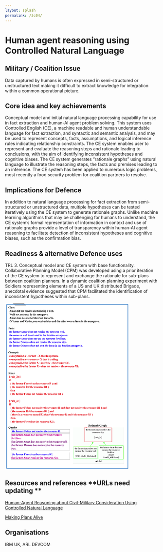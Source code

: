 ```yaml
---
layout: splash
permalink: /3c04/
---
```


# Human agent reasoning using Controlled Natural Language

<!-- [Watch the video](https://ibm.box.com/xxx) -->

## Military / Coalition Issue
Data captured by humans is often expressed in semi-structured or unstructured text making it difficult to extract knowledge for integration within a common operational picture.

## Core idea and key achievements
Conceptual model and initial natural language processing capability for use in fact extraction and human-AI agent problem solving.  This system uses Controlled English (CE), a machine readable and human understandable language for fact extraction, and syntactic and semantic analysis, and may be used to represent concepts, facts, assumptions, and logical inference rules indicating relationship constraints.  The CE system enables user to represent and evaluate the reasoning steps and rationale leading to conclusions, with the aim of identifying inconsistent hypotheses and cognitive biases.  The CE system generates “rationale graphs” using natural language to illustrate the reasoning steps, the facts and premises leading to an inference.  The CE system has been applied to numerous logic problems, most recently a food security problem for coalition partners to resolve. 

## Implications for Defence
In addition to natural language processing for fact extraction from semi-structured or unstructured data, multiple hypotheses can be tested iteratively using the CE system to generate rationale graphs.  Unlike machine learning algorithms that may be challenging for humans to understand, the CE system’s formal representation of information in context and use of rationale graphs provide a level of transparency within human-AI agent reasoning to facilitate detection of inconsistent hypotheses and cognitive biases, such as the confirmation bias. 

## Readiness & alternative Defence uses
TRL 3.  Conceptual model and CE system with base functionality.  Collaborative Planning Model (CPM) was developed using a prior iteration of the CE system to represent and exchange the rationale for sub-plans between coalition planners.  In a dynamic coalition planning experiment with Soldiers representing elements of a US and UK distributed Brigade, anecdotal evidence suggested that CPM facilitated the identification of inconsistent hypotheses within sub-plans.

![image info](/dais/achievements/images/3c04-fig1.png)

## Resources and references  **URLs need updating **
[Human-Agent Reasoning about Civil-Military Consideration Using Controlled Natural Language](http://sl.dais-ita.org/science-library/paper/doc-1720)

[Making Plans Alive](http://nis-ita.org/science-library/paper/doc-941)


## Organisations
IBM UK, ARL DEVCOM
